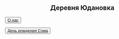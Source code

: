 <html>
<head>
<title>Деревня Юдановка</title>
</head>
<body>
<body background="сайт/img/blue-and-orange-cupboards.jpg">
<h2><center>Деревня Юдановка</center></h2>
<button><center><a href="2слайд">О нас</a></center></button>
<br>

<button><a href="https://www.youtube.com/watch?v=II5RbWlyDAY">День рождения Сэма</a></button>
<br>

